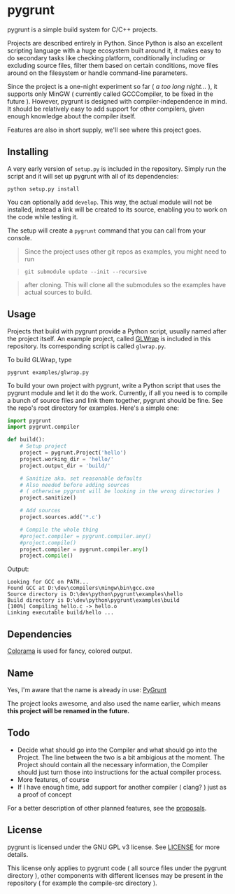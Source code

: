 # pygrunt #

pygrunt is a simple build system for C/C++ projects.

Projects are described entirely in Python. Since Python is also an excellent scripting language
with a huge ecosystem built around it, it makes easy to do secondary tasks like checking platform,
conditionally including or excluding source files, filter them based on certain conditions,
move files around on the filesystem or handle command-line parameters.

Since the project is a one-night experiment so far ( *a too long night...* ), it supports only
MinGW ( currently called GCCCompiler, to be fixed in the future ). However, pygrunt is designed
with compiler-independence in mind. It should be relatively easy to add support for other
compilers, given enough knowledge about the compiler itself.

Features are also in short supply, we'll see where this project goes.

## Installing ##

A very early version of ``setup.py`` is included in the repository. Simply run the script and
it will set up pygrunt with all of its dependencies:

``python setup.py install``

You can optionally add ``develop``. This way, the actual module will not be installed, instead
a link will be created to its source, enabling you to work on the code while testing it.

The setup will create a ``pygrunt`` command that you can call from your console.

> Since the project uses other git repos as examples, you might need to run

> ``git submodule update --init --recursive``

> after cloning.
> This will clone all the submodules so the examples have actual sources to build.

## Usage ##

Projects that build with pygrunt provide a Python script, usually named after the project itself.
An example project, called [GLWrap](https://github.com/elementbound/glwrap) is included in this
repository. Its corresponding script is called ``glwrap.py``.

To build GLWrap, type

``pygrunt examples/glwrap.py``

To build your own project with pygrunt, write a Python script that uses the pygrunt module and
let it do the work. Currently, if all you need is to compile a bunch of source files and link
them together, pygrunt should be fine. See the repo's root directory for examples.
Here's a simple one:

```python
import pygrunt
import pygrunt.compiler

def build():
    # Setup project
    project = pygrunt.Project('hello')
    project.working_dir = 'hello/'
    project.output_dir = 'build/'

    # Sanitize aka. set reasonable defaults
    # Also needed before adding sources
    # ( otherwise pygrunt will be looking in the wrong directories )
    project.sanitize()

    # Add sources
    project.sources.add('*.c')

    # Compile the whole thing
    #project.compiler = pygrunt.compiler.any()
    #project.compile()
    project.compiler = pygrunt.compiler.any()
    project.compile()

```

Output:
```
Looking for GCC on PATH...
Found GCC at D:\dev\compilers\mingw\bin\gcc.exe
Source directory is D:\dev\python\pygrunt\examples\hello
Build directory is D:\dev\python\pygrunt\examples\build
[100%] Compiling hello.c -> hello.o
Linking executable build/hello ...
```

## Dependencies ##

[Colorama](https://pypi.python.org/pypi/colorama) is used for fancy, colored output.

## Name ##

Yes, I'm aware that the name is already in use: [PyGrunt](https://github.com/Mayo-QIN/pygrunt)

The project looks awesome, and also used the name earlier, which means **this project will be renamed
in the future.**

## Todo ##

* Decide what should go into the Compiler and what should go into the Project. The line between
    the two is a bit ambigious at the moment. The Project should contain all the necessary
    information, the Compiler should just turn those into instructions for the actual compiler
    process.
* More features, of course
* If I have enough time, add support for another compiler ( clang? ) just as a proof of concept

For a better description of other planned features, see the [proposals](proposed.md).

## License ##

pygrunt is licensed under the GNU GPL v3 license. See [LICENSE](LICENSE) for more details.

This license only applies to pygrunt code ( all source files under the pygrunt directory ),
other components with different licenses may be present in the repository ( for example the
compile-src directory ).
